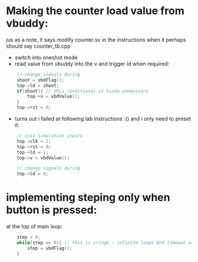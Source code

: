 # Making the counter load value from vbuddy:
jus as a note, it says modify counter.sv in the instructions when it perhaps should say counter_tb.cpp
- switch into oneshot mode
- read value from vbuddy into the v and trigger ld when required:
```cpp
    // change signals during
    shoot = vbdFlag();
    top->ld = shoot;
    if(shoot){ // this conditional is kinda unnecesary
        top->v = vbdValue();
    }
    top->rst = 0;
```
- turns out i failed at following lab instructions :() and i only need to preset it:
```cpp
    // init simulation inputs
    top->clk = 1;
    top->rst = 0;
    top->ld = 1;
    top->v = vbdValue();
```
```cpp
    // change signals during
    top->ld = 0;
```
# implementing steping only when button is pressed:
at the top of main loop:
```cpp
    step = 0;
    while(step == 0){ // this is cringe - infinite loops W/O timeout are a bad idea - plus there is defo a cleaner way to implement this
        step = vbdFlag();
    }
```